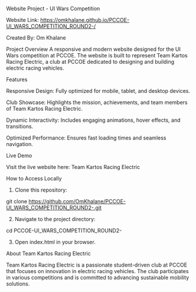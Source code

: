Website Project - UI Wars Competition

Website Link: https://omkhalane.github.io/PCCOE-UI_WARS_COMPETITION_ROUND2-/

Created By: Om Khalane

Project Overview
A responsive and modern website designed for the UI Wars competition at PCCOE. The website is built to represent Team Kartos Racing Electric, a club at PCCOE dedicated to designing and building electric racing vehicles.

Features

Responsive Design: Fully optimized for mobile, tablet, and desktop devices.

Club Showcase: Highlights the mission, achievements, and team members of Team Kartos Racing Electric.

Dynamic Interactivity: Includes engaging animations, hover effects, and transitions.

Optimized Performance: Ensures fast loading times and seamless navigation.


Live Demo

Visit the live website here: Team Kartos Racing Electric

How to Access Locally

1. Clone this repository:

git clone https://github.com/OmKhalane/PCCOE-UI_WARS_COMPETITION_ROUND2-.git


2. Navigate to the project directory:

cd PCCOE-UI_WARS_COMPETITION_ROUND2-


3. Open index.html in your browser.



About Team Kartos Racing Electric

Team Kartos Racing Electric is a passionate student-driven club at PCCOE that focuses on innovation in electric racing vehicles. The club participates in various competitions and is committed to advancing sustainable mobility solutions.
